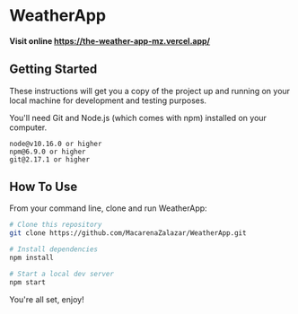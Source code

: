 # WeatherApp

#### Visit online https://the-weather-app-mz.vercel.app/

## Getting Started
These instructions will get you a copy of the project up and running on your local machine for development and testing purposes.

You'll need Git and Node.js (which comes with npm) installed on your computer.
```
node@v10.16.0 or higher
npm@6.9.0 or higher
git@2.17.1 or higher
```


## How To Use 

From your command line, clone and run WeatherApp:

```bash
# Clone this repository
git clone https://github.com/MacarenaZalazar/WeatherApp.git

# Install dependencies
npm install

# Start a local dev server
npm start
```
You're all set, enjoy!
